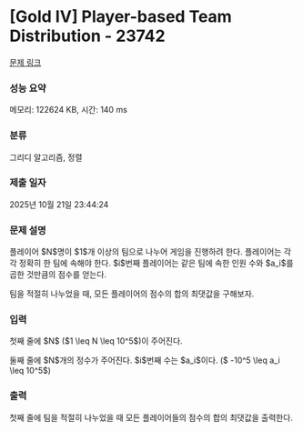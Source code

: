 # [Gold IV] Player-based Team Distribution - 23742 

[문제 링크](https://www.acmicpc.net/problem/23742) 

### 성능 요약

메모리: 122624 KB, 시간: 140 ms

### 분류

그리디 알고리즘, 정렬

### 제출 일자

2025년 10월 21일 23:44:24

### 문제 설명

<p>플레이어 $N$명이 $1$개 이상의 팀으로 나누어 게임을 진행하려 한다. 플레이어는 각각 정확히 한 팀에 속해야 한다. $i$번째 플레이어는 같은 팀에 속한 인원 수와 $a_i$를 곱한 것만큼의 점수를 얻는다.</p>

<p>팀을 적절히 나누었을 때, 모든 플레이어의 점수의 합의 최댓값을 구해보자.</p>

### 입력 

 <p>첫째 줄에 $N$ ($1 \leq N \leq 10^5$)이 주어진다.</p>

<p>둘째 줄에 $N$개의 정수가 주어진다. $i$번째 수는 $a_i$이다. ($ -10^5 \leq a_i \leq 10^5$)</p>

### 출력 

 <p>첫째 줄에 팀을 적절히 나누었을 때 모든 플레이어들의 점수의 합의 최댓값을 출력한다.</p>

